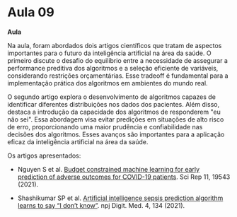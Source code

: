 # Aula 09

**Aula**

Na aula, foram abordados dois artigos científicos que tratam de aspectos importantes para o futuro da inteligência artificial na área da saúde. O primeiro discute o desafio do equilíbrio entre a necessidade de assegurar a performance preditiva dos algoritmos e a seleção eficiente de variáveis, considerando restrições orçamentárias. Esse tradeoff é fundamental para a implementação prática dos algoritmos em ambientes do mundo real.

O segundo artigo explora o desenvolvimento de algoritmos capazes de identificar diferentes distribuições nos dados dos pacientes. Além disso, destaca a introdução da capacidade dos algoritmos de responderem "eu não sei". Essa abordagem visa evitar predições em situações de alto risco de erro, proporcionando uma maior prudência e confiabilidade nas decisões dos algoritmos. Esses avanços são importantes para a aplicação eficaz da inteligência artificial na área da saúde.

Os artigos apresentados:

* Nguyen S et al. [Budget constrained machine learning for early prediction of adverse outcomes for COVID-19 patients](https://www.nature.com/articles/s41598-021-98071-z). Sci Rep 11, 19543 (2021).

* Shashikumar SP et al. [Artificial intelligence sepsis prediction algorithm learns to say “I don’t know”](https://www.nature.com/articles/s41746-021-00504-6). npj Digit. Med. 4, 134 (2021).
